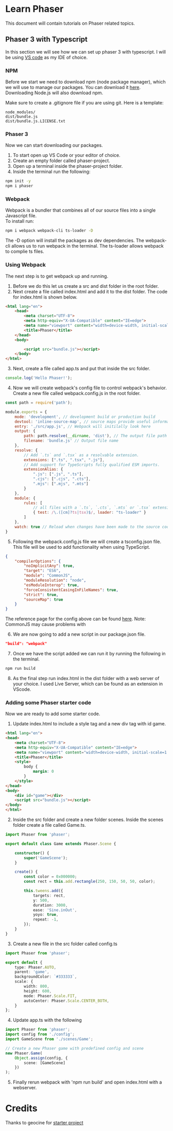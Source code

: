 # Learn Phaser
This document will contain tutorials on Phaser related topics.

## Phaser 3 with Typescript
In this section we will see how we can set up phaser 3 with typescript. I will be using [VS code](https://code.visualstudio.com/) as my IDE of choice.

### NPM
Before we start we need to download npm (node package manager), which we will use to manage our packages. You can download it [here](https://nodejs.org/en/). Downloading Node.js will also download npm.

Make sure to create a .gitignore file if you are using git. Here is a template:
```.gitignore
node_modules/
dist/bundle.js
dist/bundle.js.LICENSE.txt
```

### Phaser 3 
Now we can start downloading our packages.
1. To start open up VS Code or your editor of choice.
2. Create an empty folder called phaser-project.
3. Open up a terminal inside the phaser-project folder.
4. Inside the terminal run the following:
```bash
npm init -y
npm i phaser
```

### Webpack
Webpack is a bundler that combines all of our source files into a single Javascript file.  
To install run:
```bash
npm i webpack webpack-cli ts-loader -D
```
The -D option will install the packages as dev dependencies. The webpack-cli allows us to run webpack in the terminal. The ts-loader allows webpack to complie ts files.

### Using Webpack
The next step is to get webpack up and running. 
1. Before we do this let us create a src and dist folder in the root folder.
2. Next create a file called index.html and add it to the dist folder. The code for index.html is shown below.
```html
<html lang="en">
    <head>
        <meta charset="UTF-8">
        <meta http-equiv="X-UA-Compatible" content="IE=edge">
        <meta name="viewport" content="width=device-width, initial-scale=1.0">
        <title>Phaser</title>
    </head>
    <body>

        <script src="bundle.js"></script>
    </body>
</html>
```

3. Next, create a file called app.ts and put that inside the src folder. 
```Typescript
console.log('Hello Phaser!');
```

4. Now we will create webpack's config file to control webpack's behavior. Create a new file called webpack.config.js in the root folder.
```Javascript
const path = require('path');

module.exports = {
    mode: 'development', // development build or production build
    devtool: 'inline-source-map', // source maps provide useful information durning development
    entry: './src/app.js', // Webpack will initilally look here
    output: {
        path: path.resolve(__dirname, 'dist'), // The output file path
        filename: 'bundle.js' // Output file name
    },
    resolve: {
        // Add `.ts` and `.tsx` as a resolvable extension.
        extensions: [".ts", ".tsx", ".js"],
        // Add support for TypeScripts fully qualified ESM imports.
        extensionAlias: {
            ".js": [".js", ".ts"],
            ".cjs": [".cjs", ".cts"],
            ".mjs": [".mjs", ".mts"]
        }
    },
    module: {
        rules: [
            // all files with a `.ts`, `.cts`, `.mts` or `.tsx` extension will be handled by `ts-loader`
            { test: /\.([cm]?ts|tsx)$/, loader: "ts-loader" }
        ]
    },
    watch: true // Reload when changes have been made to the source code.
}
```

5. Following the webpack.config.js file we will create a tsconfig.json file. This file will be used to add functionality when using TypeScript.
```json
{
    "compilerOptions": {
        "noImplicitAny": true,
        "target": "ES6",
        "module": "CommonJS",
        "moduleResolution": "node",
        "esModuleInterop": true,
        "forceConsistentCasingInFileNames": true,
        "strict": true,
        "sourceMap": true
    }
}
```
The reference page for the config above can be found [here](https://www.typescriptlang.org/tsconfig).
Note: CommonJS may cause problems with 

6. We are now going to add a new script in our package.json file.
```json
"build": "webpack"
```
7. Once we have the script added we can run it by running the following in the terminal.
```bash
npm run build
```
8. As the final step run index.html in the dist folder with a web server of your choice. I used Live Server, which can be found as an extension in VScode.


### Adding some Phaser starter code
Now we are ready to add some starter code.
1. Update index.html to include a style tag and a new div tag with id game.
```html
<html lang="en">
<head>
    <meta charset="UTF-8">
    <meta http-equiv="X-UA-Compatible" content="IE=edge">
    <meta name="viewport" content="width=device-width, initial-scale=1.0">
    <title>Phaser</title>
    <style>
        body {
            margin: 0
        }
    </style>
</head>
<body>
    <div id="game"></div>
    <script src="bundle.js"></script>
</body>
</html>
```

2. Inside the src folder and create a new folder scenes. Inside the scenes folder create a file called Game.ts.
```Typescript
import Phaser from 'phaser';

export default class Game extends Phaser.Scene {

    constructor() {
        super('GameScene');
    }

    create() {
        const color = 0x000000;
        const rect = this.add.rectangle(250, 150, 50, 50, color);

        this.tweens.add({
            targets: rect,
            y: 500,
            duration: 3000,
            ease: 'Sine.inOut',
            yoyo: true,
            repeat: -1,
        });
    }
}
```

3. Create a new file in the src folder called config.ts
```Typescript
import Phaser from 'phaser';

export default {
    type: Phaser.AUTO,
    parent: 'game',
    backgroundColor: `#333333`,
    scale: {
        width: 800,
        height: 600,
        mode: Phaser.Scale.FIT,
        autoCenter: Phaser.Scale.CENTER_BOTH,
    }
};
```

4. Update app.ts with the following
```Typescript
import Phaser from 'phaser';
import config from './config';
import GameScene from './scenes/Game';

// Create a new Phaser game with predefined config and scene
new Phaser.Game(
    Object.assign(config, {
        scene: [GameScene]
    })
);
```

5. Finally rerun webpack with 'npm run build' and open index.html with a webserver.


# Credits
Thanks to geocine for [starter project](https://github.com/geocine/phaser3-rollup-typescript)  
